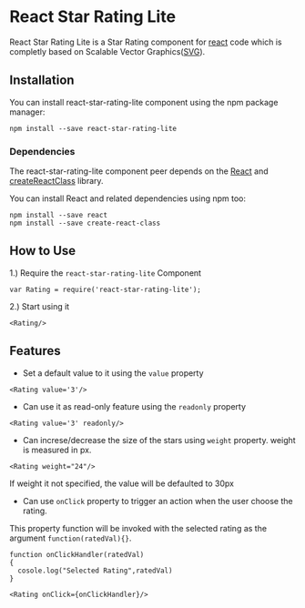# React Star Rating Lite

React Star Rating Lite is a Star Rating component for [react](https://facebook.github.io/react/) code which is completly based on Scalable Vector Graphics([SVG](https://en.wikipedia.org/wiki/Scalable_Vector_Graphics)).

## Installation

You can install react-star-rating-lite component using the npm package manager:
```
npm install --save react-star-rating-lite
```

### Dependencies

The react-star-rating-lite component peer depends on the [React](https://facebook.github.io/react/) and [createReactClass](https://facebook.github.io/react/docs/react-without-es6.html) library.

You can install React and related dependencies using npm too:
```
npm install --save react
npm install --save create-react-class
```

## How to Use

1.) Require the `react-star-rating-lite` Component
```
var Rating = require('react-star-rating-lite');
```

2.) Start using it
```
<Rating/>
```

## Features

* Set a default value to it using the `value` property
```
<Rating value='3'/>
```

* Can use it as read-only feature using the `readonly` property
```
<Rating value='3' readonly/>
```

* Can increse/decrease the size of the stars using `weight` property. weight is measured in px.
```
<Rating weight="24"/>
```
If weight it not specified, the value will be defaulted to 30px

* Can use `onClick` property to trigger an action when the user choose the rating.

This property function will be invoked with the selected rating as the argument `function(ratedVal){}`.
```
function onClickHandler(ratedVal)
{
  cosole.log("Selected Rating",ratedVal)
}

<Rating onClick={onClickHandler}/>
```
